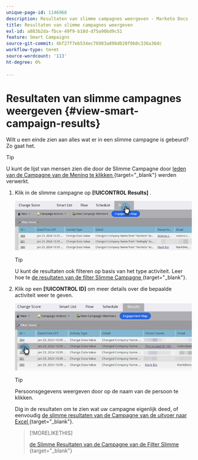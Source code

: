```yaml
---
unique-page-id: 1146968
description: Resultaten van slimme campagnes weergeven - Marketo Docs - Productdocumentatie
title: Resultaten van slimme campagnes weergeven
exl-id: a883b2da-fbce-49f9-b18d-d75a90bd9c51
feature: Smart Campaigns
source-git-commit: 4bf27f7eb534ec76983a898d020f0b8c336a36dc
workflow-type: tm+mt
source-wordcount: '113'
ht-degree: 0%

---
```


# Resultaten van slimme campagnes weergeven {#view-smart-campaign-results}

Wilt u een einde zien aan alles wat er in een slimme campagne is gebeurd? Zo gaat het.

>[!TIP]
>
>U kunt de lijst van mensen zien die door de Slimme Campagne door [ leden van de Campagne van de Mening te klikken ](/help/marketo/product-docs/core-marketo-concepts/smart-campaigns/smart-campaign-data/view-smart-campaign-members.md){target="_blank"} werden verwerkt.

1. Klik in de slimme campagne op **[!UICONTROL Results]** .

   ![](assets/view-smart-campaign-results-1.png)

   >[!TIP]
   >
   >U kunt de resultaten ook filteren op basis van het type activiteit. Leer hoe te [ de resultaten van de filter Slimme Campagne ](/help/marketo/product-docs/core-marketo-concepts/smart-campaigns/smart-campaign-data/filter-smart-campaign-results.md){target="_blank"}.

1. Klik op een **[!UICONTROL ID]** om meer details over die bepaalde activiteit weer te geven.

   ![](assets/view-smart-campaign-results-2.png)

   >[!TIP]
   >
   >Persoonsgegevens weergeven door op de naam van de persoon te klikken.

   Dig in de resultaten om te zien wat uw campagne eigenlijk deed, of eenvoudig [ de slimme resultaten van de Campagne van de uitvoer naar Excel ](/help/marketo/product-docs/core-marketo-concepts/smart-campaigns/smart-campaign-data/export-smart-campaign-results-to-excel.md){target="_blank"}.

   >[!MORELIKETHIS]
   >
   >[ de Slimme Resultaten van de Campagne van de Filter Slimme ](/help/marketo/product-docs/core-marketo-concepts/smart-campaigns/smart-campaign-data/filter-smart-campaign-results.md){target="_blank"}
